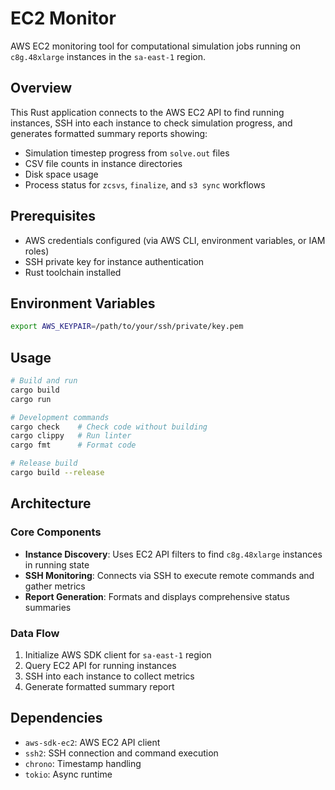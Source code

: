 # EC2 Monitor

AWS EC2 monitoring tool for computational simulation jobs running on `c8g.48xlarge` instances in the `sa-east-1` region.

## Overview

This Rust application connects to the AWS EC2 API to find running instances, SSH into each instance to check simulation progress, and generates formatted summary reports showing:

- Simulation timestep progress from `solve.out` files
- CSV file counts in instance directories  
- Disk space usage
- Process status for `zcsvs`, `finalize`, and `s3 sync` workflows

## Prerequisites

- AWS credentials configured (via AWS CLI, environment variables, or IAM roles)
- SSH private key for instance authentication
- Rust toolchain installed

## Environment Variables

```bash
export AWS_KEYPAIR=/path/to/your/ssh/private/key.pem
```

## Usage

```bash
# Build and run
cargo build
cargo run

# Development commands
cargo check    # Check code without building
cargo clippy   # Run linter  
cargo fmt      # Format code

# Release build
cargo build --release
```

## Architecture

### Core Components

- **Instance Discovery**: Uses EC2 API filters to find `c8g.48xlarge` instances in running state
- **SSH Monitoring**: Connects via SSH to execute remote commands and gather metrics
- **Report Generation**: Formats and displays comprehensive status summaries

### Data Flow

1. Initialize AWS SDK client for `sa-east-1` region
2. Query EC2 API for running instances
3. SSH into each instance to collect metrics
4. Generate formatted summary report

## Dependencies

- `aws-sdk-ec2`: AWS EC2 API client
- `ssh2`: SSH connection and command execution
- `chrono`: Timestamp handling
- `tokio`: Async runtime
